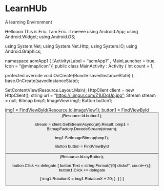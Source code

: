 # LearnHUb
A learning Environment 

Helloooo
This is Eric. I am Eric.
it meeee
using Android.App;
using Android.Widget;
using Android.OS;

using System.Net;
using System.Net.Http;
using System.IO;
using Android.Graphics;

namespace acmApp1
{
[Activity(Label = “acmApp1” , MainLauncher = true, Icon = “@mimap/icon”)]
public class MainActivity : Activity
{
int count = 1;

protected override void OnCreate(Bundle savedInstanceState)
{
base.OnCreate(savedInstanceState);

SetContentView(Resource.Layout.Main);
HttpClient client = new HttpClient();
string url = “https://i.imgur.com/Z1UDqUp.jpg”;
Stream stream = null;
Bitmap bmp1;
ImageView img1;
Button button1;

img1 = FindViewById<ImageView>(Resource.Id.imageView1);
button1 = FindViewById<Button>(Resource.Id.button1);


stream = client.GetStreamAsync(url).Result;
bmp1 = BitmapFactory.DecodeStream(stream);

img1.SetImageBitmap(bmp1);

Button button = FindViewById<Button>(Resource.Id.myButton);

button.Click += delegate { button.Text = string.Format(“{0} clicks!”, count++);};
button1.Click += delegate

{
img1.RotationX = img1.RotationX + 20;
};
}
           }
} 
